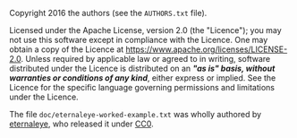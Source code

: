 Copyright 2016 the authors (see the `AUTHORS.txt` file).

Licensed under the Apache License, version 2.0 (the "Licence"); you may not
use this software except in compliance with the Licence. One may obtain a copy
of the Licence at <https://www.apache.org/licenses/LICENSE-2.0>. Unless
required by applicable law or agreed to in writing, software distributed under
the Licence is distributed on an ***"as is" basis, without warranties or
conditions of any kind***, either express or implied. See the Licence for the
specific language governing permissions and limitations under the Licence.

The file `doc/eternaleye-worked-example.txt` was wholly authored by
[eternaleye], who released it under [CC0].

[eternaleye]: <https://github.com/eternaleye>
[CC0]: <https://creativecommons.org/about/cc0/>
